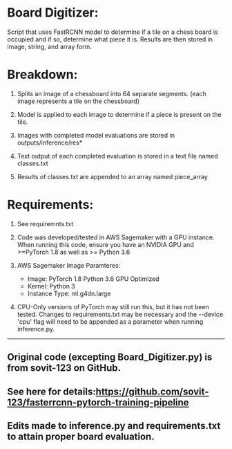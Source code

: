# Board Digitizer:

Script that uses FastRCNN model to determine if a tile on a chess board is occupied and if so, determine what piece it is. Results are then stored in image, string, and array form.


# Breakdown:

1) Splits an image of a chessboard into 64 separate segments. (each image represents a tile on the chessboard)

2) Model is applied to each image to determine if a piece is present on the tile. 

3) Images with completed model evaluations are stored in outputs/inference/res*

4) Text output of each completed evaluation is stored in a text file named classes.txt

5) Results of classes.txt are appended to an array named piece_array


# Requirements:

1) See requiremnts.txt

2) Code was developed/tested in AWS Sagemaker with a GPU instance. When running this code, ensure you have an NVIDIA GPU and >=PyTorch 1.8 as well as >= Python 3.6 

3) AWS Sagemaker Image Paramteres: 
  
    - Image: PyTorch 1.8 Python 3.6 GPU Optimized
    - Kernel: Python 3
    - Instance Type: ml.g4dn.large

4) CPU-Only versions of PyTorch may still run this, but it has not been tested. Changes to requirements.txt may be necessary and the --device 'cpu' flag will need to be appended as a parameter when running inference.py.



-----------------------------------------------------------------------------------------------------------------------------------------------------------



## Original code (excepting Board_Digitizer.py) is from sovit-123 on GitHub. 

## See here for details:https://github.com/sovit-123/fasterrcnn-pytorch-training-pipeline

## Edits made to inference.py and requirements.txt to attain proper board evaluation.


